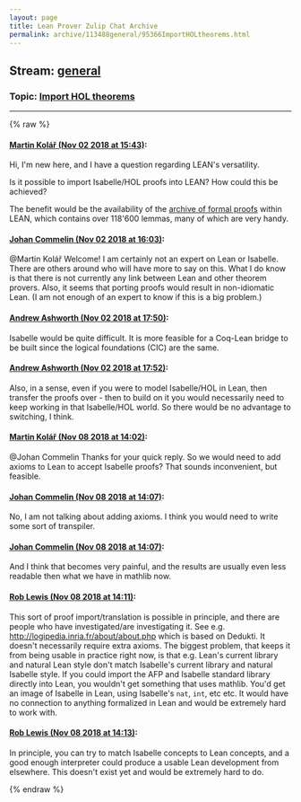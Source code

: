 ```yaml
---
layout: page
title: Lean Prover Zulip Chat Archive 
permalink: archive/113488general/95366ImportHOLtheorems.html
---
```


## Stream: [general](index.html)
### Topic: [Import HOL theorems](95366ImportHOLtheorems.html)

---


{% raw %}
#### [ Martin Kolář (Nov 02 2018 at 15:43)](https://leanprover.zulipchat.com/#narrow/stream/113488-general/topic/Import%20HOL%20theorems/near/137040429):
<p>Hi, I'm new here, and I have a question regarding LEAN's versatility.</p>
<p>Is it possible to import Isabelle/HOL proofs into LEAN? How could this be achieved?</p>
<p>The benefit would be the availability of the <a href="https://www.isa-afp.org/" target="_blank" title="https://www.isa-afp.org/">archive of formal proofs</a> within LEAN, which contains over 118'600 lemmas, many of which are very handy.</p>

#### [ Johan Commelin (Nov 02 2018 at 16:03)](https://leanprover.zulipchat.com/#narrow/stream/113488-general/topic/Import%20HOL%20theorems/near/137045958):
<p><span class="user-mention" data-user-id="134440">@Martin Kolář</span> Welcome! I am certainly not an expert on Lean or Isabelle. There are others around who will have more to say on this. What I do know is that there is not currently any link between Lean and other theorem provers. Also, it seems that porting proofs would result in non-idiomatic Lean. (I am not enough of an expert to know if this is a big problem.)</p>

#### [ Andrew Ashworth (Nov 02 2018 at 17:50)](https://leanprover.zulipchat.com/#narrow/stream/113488-general/topic/Import%20HOL%20theorems/near/137067110):
<p>Isabelle would be quite difficult. It is more feasible for a Coq-Lean bridge to be built since the logical foundations (CIC) are the same.</p>

#### [ Andrew Ashworth (Nov 02 2018 at 17:52)](https://leanprover.zulipchat.com/#narrow/stream/113488-general/topic/Import%20HOL%20theorems/near/137067194):
<p>Also, in a sense, even if you were to model Isabelle/HOL in Lean, then transfer the proofs over - then to build on it you would necessarily need to keep working in that Isabelle/HOL world. So there would be no advantage to switching, I think.</p>

#### [ Martin Kolář (Nov 08 2018 at 14:02)](https://leanprover.zulipchat.com/#narrow/stream/113488-general/topic/Import%20HOL%20theorems/near/147297379):
<p><span class="user-mention" data-user-id="112680">@Johan Commelin</span> Thanks for your quick reply. So we would need to add axioms to Lean to accept Isabelle proofs? That sounds inconvenient, but feasible.</p>

#### [ Johan Commelin (Nov 08 2018 at 14:07)](https://leanprover.zulipchat.com/#narrow/stream/113488-general/topic/Import%20HOL%20theorems/near/147297642):
<p>No, I am not talking about adding axioms. I think you would need to write some sort of transpiler.</p>

#### [ Johan Commelin (Nov 08 2018 at 14:07)](https://leanprover.zulipchat.com/#narrow/stream/113488-general/topic/Import%20HOL%20theorems/near/147297669):
<p>And I think that becomes very painful, and the results are usually even less readable then what we have in mathlib now.</p>

#### [ Rob Lewis (Nov 08 2018 at 14:11)](https://leanprover.zulipchat.com/#narrow/stream/113488-general/topic/Import%20HOL%20theorems/near/147297875):
<p>This sort of proof import/translation is possible in principle, and there are people who have investigated/are investigating it. See e.g. <a href="http://logipedia.inria.fr/about/about.php" target="_blank" title="http://logipedia.inria.fr/about/about.php">http://logipedia.inria.fr/about/about.php</a> which is based on Dedukti. It doesn't necessarily require extra axioms. The biggest problem, that keeps it from being usable in practice right now, is that e.g. Lean's current library and natural Lean style don't match Isabelle's current library and natural Isabelle style. If you could import the AFP and Isabelle standard library directly into Lean, you wouldn't get something that uses mathlib. You'd get an image of Isabelle in Lean, using Isabelle's <code>nat</code>, <code>int</code>, etc etc. It would have no connection to anything formalized in Lean and would be extremely hard to work with.</p>

#### [ Rob Lewis (Nov 08 2018 at 14:13)](https://leanprover.zulipchat.com/#narrow/stream/113488-general/topic/Import%20HOL%20theorems/near/147297963):
<p>In principle, you can try to match Isabelle concepts to Lean concepts, and a good enough interpreter could produce a usable Lean development from elsewhere. This doesn't exist yet and would be extremely hard to do.</p>


{% endraw %}
